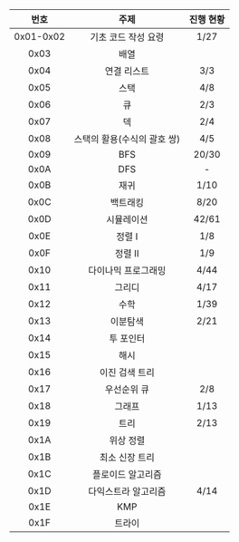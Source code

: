 | 번호 | 주제 | 진행 현황 |
| :--: | :--: | :--: |
| 0x01-0x02 | 기초 코드 작성 요령  | 1/27 |
| 0x03 | 배열 |
| 0x04 | 연결 리스트 | 3/3 |
| 0x05 | 스택 | 4/8 |
| 0x06 | 큐 | 2/3 |
| 0x07 | 덱 | 2/4 |
| 0x08 | 스택의 활용(수식의 괄호 쌍) | 4/5 |
| 0x09 | BFS | 20/30 |
| 0x0A | DFS | - |
| 0x0B | 재귀 | 1/10 |
| 0x0C | 백트래킹 | 8/20 |
| 0x0D | 시뮬레이션 | 42/61 |
| 0x0E | 정렬 I | 1/8 |
| 0x0F | 정렬 II | 1/9 |
| 0x10 | 다이나믹 프로그래밍 | 4/44 |
| 0x11 | 그리디 | 4/17 |
| 0x12 | 수학 | 1/39 |
| 0x13 | 이분탐색 | 2/21 |
| 0x14 | 투 포인터 |
| 0x15 | 해시 |
| 0x16 | 이진 검색 트리 | 
| 0x17 | 우선순위 큐 | 2/8 |
| 0x18 | 그래프 | 1/13 |
| 0x19 | 트리 | 2/13 |
| 0x1A | 위상 정렬 |
| 0x1B | 최소 신장 트리 |
| 0x1C | 플로이드 알고리즘 |
| 0x1D | 다익스트라 알고리즘 | 4/14 |
| 0x1E | KMP |
| 0x1F | 트라이 |

